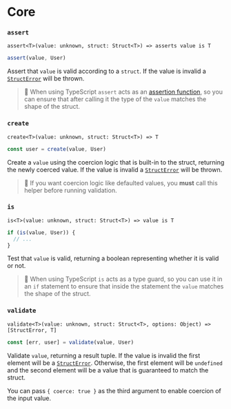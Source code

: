 # Core

### `assert`

`assert<T>(value: unknown, struct: Struct<T>) => asserts value is T`

```ts
assert(value, User)
```

Assert that `value` is valid according to a `struct`. If the value is invalid a [`StructError`](./errors.md#structerror) will be thrown.

> 🤖 When using TypeScript `assert` acts as an [assertion function](https://www.typescriptlang.org/docs/handbook/release-notes/typescript-3-7.html#assertion-functions), so you can ensure that after calling it the type of the `value` matches the shape of the struct.

### `create`

`create<T>(value: unknown, struct: Struct<T>) => T`

```ts
const user = create(value, User)
```

Create a `value` using the coercion logic that is built-in to the struct, returning the newly coerced value. If the value is invalid a [`StructError`](./errors.md#structerror) will be thrown.

> 🤖 If you want coercion logic like defaulted values, you **must** call this helper before running validation.

### `is`

`is<T>(value: unknown, struct: Struct<T>) => value is T`

```ts
if (is(value, User)) {
  // ...
}
```

Test that `value` is valid, returning a boolean representing whether it is valid or not.

> 🤖 When using TypeScript `is` acts as a type guard, so you can use it in an `if` statement to ensure that inside the statement the `value` matches the shape of the struct.

### `validate`

`validate<T>(value: unknown, struct: Struct<T>, options: Object) => [StructError, T]`

```ts
const [err, user] = validate(value, User)
```

Validate `value`, returning a result tuple. If the value is invalid the first element will be a [`StructError`](./errors.md#structerror). Otherwise, the first element will be `undefined` and the second element will be a value that is guaranteed to match the struct.

You can pass `{ coerce: true }` as the third argument to enable coercion of the input value.
